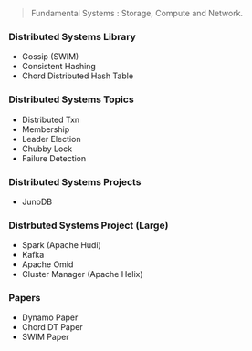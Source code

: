 > Fundamental Systems :  Storage, Compute and Network.

### Distributed Systems Library
- Gossip (SWIM)
- Consistent Hashing
- Chord Distributed Hash Table

### Distributed Systems Topics
- Distributed Txn
- Membership
- Leader Election
- Chubby Lock
- Failure Detection

### Distributed Systems Projects
- JunoDB

### Distrbuted Systems Project (Large)
- Spark (Apache Hudi)
- Kafka
- Apache Omid
- Cluster Manager (Apache Helix)

### Papers
- Dynamo Paper
- Chord DT Paper
- SWIM Paper
